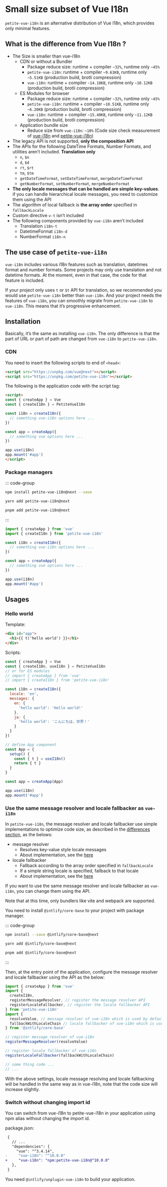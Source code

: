 # Small size subset of Vue I18n

`petite-vue-i18n` is an alternative distribution of Vue I18n, which provides only minimal features.

## What is the difference from Vue I18n ?

- The Size is smaller than vue-i18n
  - CDN or without a Bundler
    - Package reduce size: runtime + compiler `~32%`, runtime only `~45%`
    - `petite-vue-i18n`: runtime + compiler `~9.61KB`, runtime only `~5.51KB` (production build, brotli compression)
    - `vue-i18n`: runtime + compiler `~14.18KB`, runtime only `~10.12KB` (production build, brotli compression)
  - ES Modules for browser
    - Package reduce size: runtime + compiler `~32%`, runtime only `~45%`
    - `petite-vue-i18n`: runtime + compiler `~10.51KB`, runtime only `~6.20KB` (production build, brotli compression)
    - `vue-i18n`: runtime + compiler `~15.40KB`, runtime only `~11.12KB` (production build, brotli compression)
  - Application bundle size
    - Reduce size from `vue-i18n`: `~10%` (Code size check measurement of [vue-i18n](https://github.com/intlify/vue-i18n/tree/master/packages/size-check-vue-i18n) and [petite-vue-i18n](https://github.com/intlify/vue-i18n/tree/master/packages/size-check-petite-vue-i18n))
- The legacy API is not supported, **only the composition API**
- The APIs for the following DateTime Formats, Number Formats, and utilities aren’t included. **Translation only**
  - `n`, `$n`
  - `d`, `$d`
  - `rt`, `$rt`
  - `tm`, `$tm`
  - `getDateTimeFormat`, `setDateTimeFormat`, `mergeDateTimeFormat`
  - `getNumberFormat`, `setNumberFormat`, `mergeNumberFormat`
- **The only locale messages that can be handled are simple key-values**. if you can handle hierarchical locale messages, you need to customize them using the API
- The algorithm of local fallback is **the array order** specified in `fallbackLocale`
- Custom directive `v-t` isn’t included
- The following components provided by `vue-i18n` aren’t included
  - Translation `i18n-t`
  - DatetimeFormat `i18n-d`
  - NumberFormat `i18n-n`

## The use case of `petite-vue-i18n`

`vue-i18n` includes various i18n features such as translation, datetimes format and number formats. Some projects may only use translation and not datetime formats.  At the moment, even in that case, the code for that feature is included.

If your project only uses `t` or `$t` API for translation, so we recommended you would use `petite-vue-i18n` better than `vue-i18n`. And your project needs the features of `vue-i18n`, you can smoothly migrate from `petite-vue-i18n` to `vue-i18n`. This means that it’s progressive enhancement.

## Installation

Basically, it’s the same as installing `vue-i18n`. The only difference is that the part of URL or part of path are changed from `vue-i18n` to `petite-vue-i18n`.

### CDN
You need to insert the following scripts to end of `<head>`:

```html
<script src="https://unpkg.com/vue@next"></script>
<script src="https://unpkg.com/petite-vue-i18n"></script>
```

The following is the application code with the script tag:

```html
<script>
const { createApp } = Vue
const { createI18n } = PetiteVueI18n

const i18n = createI18n({
  // something vue-i18n options here ...
})

const app = createApp({
  // something vue options here ...
})

app.use(i18n)
app.mount('#app')
</script>
```

### Package managers

::: code-group

```sh [npm]
npm install petite-vue-i18n@next --save
```

```sh [yarn]
yarn add petite-vue-i18n@next
```

```sh [pnpm]
pnpm add petite-vue-i18n@next
```
:::


```js
import { createApp } from 'vue'
import { createI18n } from 'petite-vue-i18n'

const i18n = createI18n({
  // something vue-i18n options here ...
})

const app = createApp({
  // something vue options here ...
})

app.use(i18n)
app.mount('#app')
```

## Usages

### Hello world

Template:
```html
<div id="app">
  <h1>{{ t('hello world') }}</h1>
</div>
```

Scripts:
```js
const { createApp } = Vue
const { createI18n, useI18n } = PetiteVueI18n
// or for ES modules
// import { createApp } from 'vue'
// import { createI18n } from 'petite-vue-i18n'

const i18n = createI18n({
  locale: 'en',
  messages: {
    en: {
      'hello world': 'Hello world!'
    },
    ja: {
      'hello world': 'こんにちは、世界！'
    }
  }
})

// define App component
const App = {
  setup() {
    const { t } = useI18n()
    return { t }
  }
}

const app = createApp(App)

app.use(i18n)
app.mount('#app')
```

### Use the same message resolver and locale fallbacker as `vue-i18n`

In `petite-vue-i18n`, the message resolver and locale fallbacker use simple implementations to optimize code size, as described in the [differences section](https://github.com/intlify/vue-i18n/tree/master/packages/petite-vue-i18n#question-what-is-the-difference-from-vue-i18n-), as the belows:

- message resolver
  - Resolves key-value style locale messages
  - About implementation, see the [here](https://github.com/intlify/vue-i18n/blob/2d4d2a342f8bae134665a0b7cd945fb8b638839a/packages/core-base/src/resolver.ts#L305-L307)
- locale fallbacker
  - Fallback according to the array order specified in `fallbackLocale`
  - If a simple string locale is specified, fallback to that locale
  - About implementation, see the [here](https://github.com/intlify/vue-i18n/blob/2d4d2a342f8bae134665a0b7cd945fb8b638839a/packages/core-base/src/fallbacker.ts#L40-L58)

If you want to use the same message resolver and locale fallbacker as `vue-i18n`, you can change them using the API.

Note that at this time, only bundlers like vite and webpack are supported.

You need to install `@intlify/core-base` to your project with package manager.

::: code-group

```sh [npm]
npm install --save @intlify/core-base@next
```

```sh [yarn]
yarn add @intlify/core-base@next
```

```sh [pnpm]
pnpm add @intlify/core-base@next
```
:::

Then, at the entry point of the application, configure the message resolver and locale fallbacker using the API as the below:

```js
import { createApp } from 'vue'
import {
  createI18n,
  registerMessageResolver, // register the message resolver API
  registerLocaleFallbacker, // register the locale fallbacker API
} from 'petite-vue-i18n'
import {
  resolveValue, // message resolver of vue-i18n which is used by default
  fallbackWithLocaleChain // locale fallbacker of vue-i18n which is used by default
} from '@intlify/core-base'

// register message resolver of vue-i18n
registerMessageResolver(resolveValue)

// register locale fallbacker of vue-i18n
registerLocaleFallbacker(fallbackWithLocaleChain)

// some thing code ...
// ...
```

With the above settings, locale message resolving and locale fallbacking will be handled in the same way as in vue-i18n, note that the code size will increase slightly.

### Switch without changing import id

You can switch from vue-i18n to petite-vue-i18n in your application using npm alias without changing the import id.

package.json:
```diff
 {
   // ...
   "dependencies": {
     "vue": "^3.4.14",
-     "vue-i18n": "^10.0.0"
+     "vue-i18n": "npm:petite-vue-i18n@^10.0.0"
   },
 }
```

You need `@intlify/unplugin-vue-i18n` to build your application.

